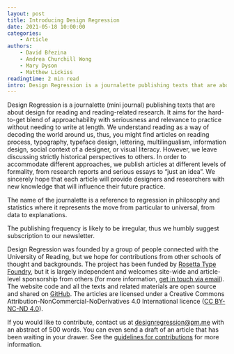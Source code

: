 ```yaml
---
layout: post
title: Introducing Design Regression
date: 2021-05-18 10:00:00
categories:
    - Article
authors:
    - David Březina
    - Andrea Churchill Wong
    - Mary Dyson
    - Matthew Lickiss
readingtime: 2 min read
intro: Design Regression is a journalette publishing texts that are about design for reading and reading-related research.
---
```


Design Regression is a journalette (mini journal) publishing texts that are about design for reading and reading-related research. It aims for the hard-to-get blend of approachability with seriousness and relevance to practice without needing to write at length. We understand reading as a way of decoding the world around us, thus, you might find articles on reading process, typography, typeface design, lettering, multilingualism, information design, social context of a designer, or visual literacy. However, we leave discussing strictly historical perspectives to others. In order to accommodate different approaches, we publish articles at different levels of formality, from research reports and serious essays to “just an idea”. We sincerely hope that each article will provide designers and researchers with new knowledge that will influence their future practice.

The name of the journalette is a reference to regression in philosophy and statistics where it represents the move from particular to universal, from data to explanations.

The publishing frequency is likely to be irregular, thus we humbly suggest subscription to our newsletter.

Design Regression was founded by a group of people connected with the University of Reading, but we hope for contributions from other schools of thought and backgrounds. The project has been funded by [Rosetta Type Foundry](https://rosettatype.com), but it is largely independent and welcomes site-wide and article-level sponsorship from others (for more information, [get in touch via email](mailto:designregression@pm.me)). The website code and all the texts and related materials are open source and shared on [GitHub](https://github.com/rosettatype/design-regression). The articles are licensed under a Creative Commons Attribution-NonCommercial-NoDerivatives 4.0 International licence ([CC BY-NC-ND 4.0](https://creativecommons.org/licenses/by-nc-nd/4.0/)).

If you would like to contribute, contact us at <designregression@pm.me> with an abstract of 500 words. You can even send a draft of an article that has been waiting in your drawer. See the [guidelines for contributions](/contribute/) for more information.
